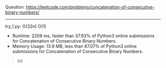 Question: https://leetcode.com/problems/concatenation-of-consecutive-binary-numbers/

---

try_1.py: O(32n) O(1)

* Runtime: 2208 ms, faster than 37.93% of Python3 online submissions for Concatenation of Consecutive Binary Numbers.
* Memory Usage: 13.9 MB, less than 87.07% of Python3 online submissions for Concatenation of Consecutive Binary Numbers.

> bit